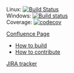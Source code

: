 Linux: [![Build Status](https://travis-ci.org/GENIVI/CANdevStudio.svg?branch=master)](https://travis-ci.org/GENIVI/CANdevStudio) <br />
Windows: [![Build status](https://ci.appveyor.com/api/projects/status/y7vacbyvso12ud6e/branch/master?svg=true)](https://ci.appveyor.com/project/rkollataj/candevstudio-qflna/branch/master) <br />
Coverage: [![codecov](https://codecov.io/gh/GENIVI/CANdevStudio/branch/master/graph/badge.svg)](https://codecov.io/gh/GENIVI/CANdevStudio)

[Confluence Page](https://at.projects.genivi.org/wiki/display/PROJ/CANdevStudio)<br />
* [How to build](https://at.projects.genivi.org/wiki/display/PROJ/Build+instructions)
* [How to contribute](https://at.projects.genivi.org/wiki/display/PROJ/How+to+contribute) 

[JIRA tracker](https://at.projects.genivi.org/jira/projects/CDS)

